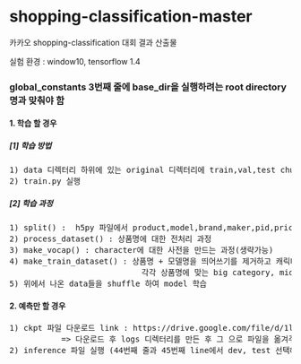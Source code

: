 # shopping-classification-master
카카오 shopping-classification 대회 결과 산출물

실험 환경 : window10, tensorflow 1.4  


<h3>global_constants 3번째 줄에 base_dir을 실행하려는 root directory명과 맞춰야 함</h3>


<h4>1. 학습 할 경우</h4>
<h5>[1] 학습 방법</h5>       
<pre>
1) data 디렉터리 하위에 있는 original 디렉터리에 train,val,test chunk file들을 옮긴후  
2) train.py 실행
</pre>  
          
<h5>[2] 학습 과정</h5>  
<pre>
1) split() :  h5py 파일에서 product,model,brand,maker,pid,price,label을 가져와서 txt와 numpy로 저장  
2) process_dataset() : 상품명에 대한 전처리 과정  
3) make_vocap() : character에 대한 사전을 만드는 과정(생략가능)  
4) make_train_dataset() : 상품명 + 모델명을 띄어쓰기를 제거하고 캐릭터 단위로 분해해서 training set을 만듦  
                            각각 상품명에 맞는 big category, middle category, small category, detail category와 전체 category 정답 셋을 만듦  
5) 위에서 나온 data들을 shuffle 하여 model 학습    
</pre>

<h4>2. 예측만 할 경우</h4>
<pre>
1) ckpt 파일 다운로드 link : https://drive.google.com/file/d/1lzOxYtTuLiBOWFAlc8hJn6zo-3lp2PL6/view?usp=drivesdk  
           => 다운로드 후 logs 디렉터리를 만든 후 그 으로 파일을 옮겨주세요  
2) inference 파일 실행 (44번째 줄과 45번째 line에서 dev, test 선택해서 예측)  
</pre>

 
